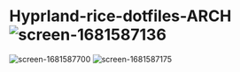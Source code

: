 # Hyprland-rice-dotfiles-ARCH![screen-1681587136](https://user-images.githubusercontent.com/88334156/232251284-3ae77af7-b489-4d58-a942-d4ba7f65751d.png)
![screen-1681587700](https://user-images.githubusercontent.com/88334156/232251298-f43a6438-0d1d-4f8e-92d8-fd696bb75105.png)
![screen-1681587175](https://user-images.githubusercontent.com/88334156/232251299-65f909b5-b18c-4c06-9040-92144c545e2c.png)
